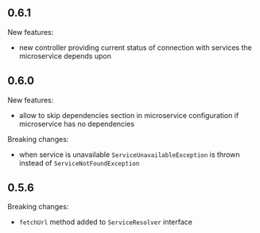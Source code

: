 0.6.1
-----
New features:
* new controller providing current status of connection with services the microservice depends upon

0.6.0
-----
New features:
* allow to skip dependencies section in microservice configuration if microservice has no dependencies

Breaking changes:
* when service is unavailable `ServiceUnavailableException` is thrown instead of `ServiceNotFoundException`

0.5.6
------
Breaking changes:
* `fetchUrl` method added to `ServiceResolver` interface